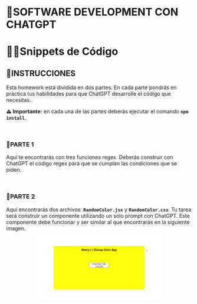 # **🤖SOFTWARE DEVELOPMENT CON CHATGPT**

# **🧑‍💻Snippets de Código**

## **📄INSTRUCCIONES**

Esta homework está dividida en dos partes. En cada parte pondrás en práctica tus habilidades para que ChatGPT desarrolle el código que necesitas.

**⚠️ Importante:** en cada una de las partes deberás ejecutar el comando **`npm install`**.

</br>

### **🎯PARTE 1**

Aquí te encontrarás con tres funciones regex. Deberás construir con ChatGPT el código regex para que se cumplan las condiciones que se piden.

</br>

### **🎯PARTE 2**

Aquí encontrarás dos archivos: **`RandomColor.jsx`** y **`RandomColor.css`**. Tu tarea será construir un componente utilizando un solo prompt con ChatGPT. Este componente debe funcionar y ser similar al que encontrarás en la siguiente imagen.

<div align="center" >
    <img src="./snippetLibrary.gif" width="70%" />
</div>
